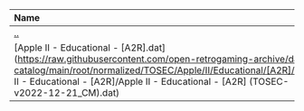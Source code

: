 |Name|Size|
|:---|---:|
|[..](../index.html)|DIR|
|[Apple II - Educational - [A2R].dat](https://raw.githubusercontent.com/open-retrogaming-archive/dat-catalog/main/root/normalized/TOSEC/Apple/II/Educational/[A2R]/Apple II - Educational - [A2R]/Apple II - Educational - [A2R] (TOSEC-v2022-12-21_CM).dat)|471288|
